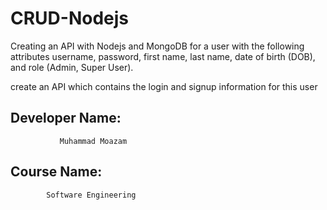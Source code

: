 # CRUD-Nodejs

Creating an API with Nodejs and MongoDB for a user with the following attributes
username, password, first name, last name, date of birth (DOB), and role (Admin, Super User).

create an API which contains the login and signup information for this user

## Developer Name:
               Muhammad Moazam

## Course Name: 
            Software Engineering
